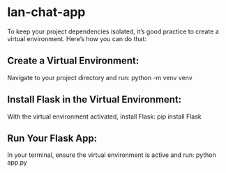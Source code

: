 # lan-chat-app

To keep your project dependencies isolated, it’s good practice to create a virtual environment. Here’s how you can do that:

## Create a Virtual Environment:
Navigate to your project directory and run:
python -m venv venv

## Install Flask in the Virtual Environment:
With the virtual environment activated, install Flask:
pip install Flask

## Run Your Flask App:
In your terminal, ensure the virtual environment is active and run:
python app.py

